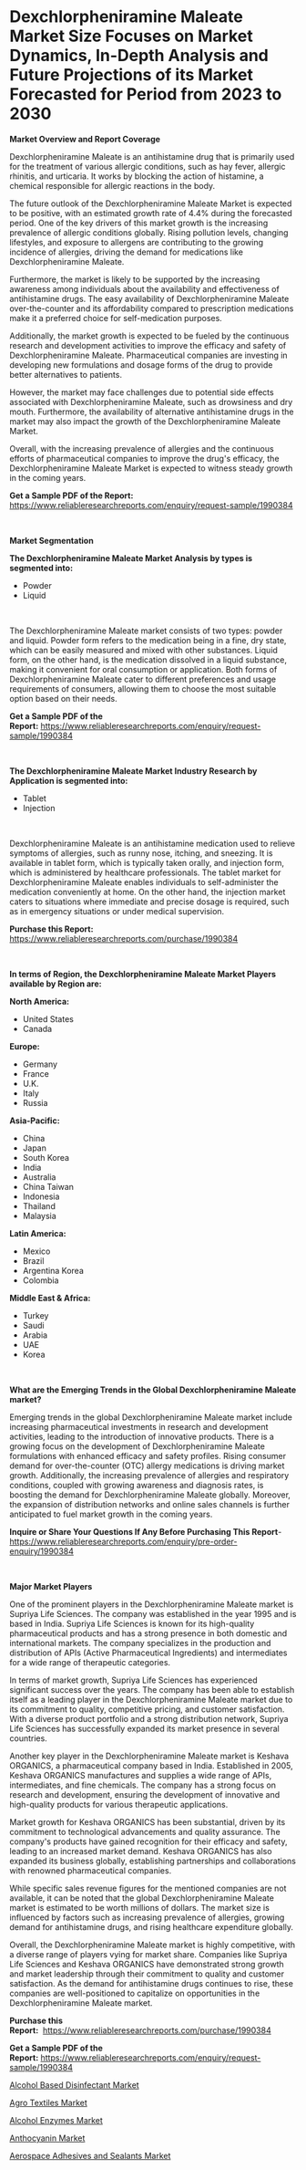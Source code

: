 <p><h1>Dexchlorpheniramine Maleate Market Size Focuses on Market Dynamics, In-Depth Analysis and Future Projections of its Market Forecasted for Period from 2023 to 2030</h1></p><p><strong>Market Overview and Report Coverage</strong></p>
<p><p>Dexchlorpheniramine Maleate is an antihistamine drug that is primarily used for the treatment of various allergic conditions, such as hay fever, allergic rhinitis, and urticaria. It works by blocking the action of histamine, a chemical responsible for allergic reactions in the body.</p><p>The future outlook of the Dexchlorpheniramine Maleate Market is expected to be positive, with an estimated growth rate of 4.4% during the forecasted period. One of the key drivers of this market growth is the increasing prevalence of allergic conditions globally. Rising pollution levels, changing lifestyles, and exposure to allergens are contributing to the growing incidence of allergies, driving the demand for medications like Dexchlorpheniramine Maleate.</p><p>Furthermore, the market is likely to be supported by the increasing awareness among individuals about the availability and effectiveness of antihistamine drugs. The easy availability of Dexchlorpheniramine Maleate over-the-counter and its affordability compared to prescription medications make it a preferred choice for self-medication purposes.</p><p>Additionally, the market growth is expected to be fueled by the continuous research and development activities to improve the efficacy and safety of Dexchlorpheniramine Maleate. Pharmaceutical companies are investing in developing new formulations and dosage forms of the drug to provide better alternatives to patients.</p><p>However, the market may face challenges due to potential side effects associated with Dexchlorpheniramine Maleate, such as drowsiness and dry mouth. Furthermore, the availability of alternative antihistamine drugs in the market may also impact the growth of the Dexchlorpheniramine Maleate Market.</p><p>Overall, with the increasing prevalence of allergies and the continuous efforts of pharmaceutical companies to improve the drug's efficacy, the Dexchlorpheniramine Maleate Market is expected to witness steady growth in the coming years.</p></p>
<p><strong>Get a Sample PDF of the Report:</strong> <a href="https://www.reliableresearchreports.com/enquiry/request-sample/1990384">https://www.reliableresearchreports.com/enquiry/request-sample/1990384</a></p>
<p>&nbsp;</p>
<p><strong>Market Segmentation</strong></p>
<p><strong>The Dexchlorpheniramine Maleate Market Analysis by types is segmented into:</strong></p>
<p><ul><li>Powder</li><li>Liquid</li></ul></p>
<p>&nbsp;</p>
<p><p>The Dexchlorpheniramine Maleate market consists of two types: powder and liquid. Powder form refers to the medication being in a fine, dry state, which can be easily measured and mixed with other substances. Liquid form, on the other hand, is the medication dissolved in a liquid substance, making it convenient for oral consumption or application. Both forms of Dexchlorpheniramine Maleate cater to different preferences and usage requirements of consumers, allowing them to choose the most suitable option based on their needs.</p></p>
<p><strong>Get a Sample PDF of the Report:</strong>&nbsp;<a href="https://www.reliableresearchreports.com/enquiry/request-sample/1990384">https://www.reliableresearchreports.com/enquiry/request-sample/1990384</a></p>
<p>&nbsp;</p>
<p><strong>The Dexchlorpheniramine Maleate Market Industry Research by Application is segmented into:</strong></p>
<p><ul><li>Tablet</li><li>Injection</li></ul></p>
<p>&nbsp;</p>
<p><p>Dexchlorpheniramine Maleate is an antihistamine medication used to relieve symptoms of allergies, such as runny nose, itching, and sneezing. It is available in tablet form, which is typically taken orally, and injection form, which is administered by healthcare professionals. The tablet market for Dexchlorpheniramine Maleate enables individuals to self-administer the medication conveniently at home. On the other hand, the injection market caters to situations where immediate and precise dosage is required, such as in emergency situations or under medical supervision.</p></p>
<p><strong>Purchase this Report:</strong>&nbsp; <a href="https://www.reliableresearchreports.com/purchase/1990384">https://www.reliableresearchreports.com/purchase/1990384</a></p>
<p>&nbsp;</p>
<p><strong>In terms of Region, the Dexchlorpheniramine Maleate Market Players available by Region are:</strong></p>
<p>
    <p> <strong> North America: </strong>
        <ul>
            <li>United States</li>
            <li>Canada</li>
        </ul>
        </p> 
    <p> <strong> Europe: </strong>
        <ul>
            <li>Germany</li>
            <li>France</li>
            <li>U.K.</li>
            <li>Italy</li>
            <li>Russia</li>
        </ul>
        </p> 
    <p> <strong> Asia-Pacific: </strong>
        <ul>
            <li>China</li>
            <li>Japan</li>
            <li>South Korea</li>
            <li>India</li>
            <li>Australia</li>
            <li>China Taiwan</li>
            <li>Indonesia</li>
            <li>Thailand</li>
            <li>Malaysia</li>
        </ul>
        </p> 
    <p> <strong> Latin America: </strong>
        <ul>
            <li>Mexico</li>
            <li>Brazil</li>
            <li>Argentina Korea</li>
            <li>Colombia</li>
        </ul>
        </p> 
    <p> <strong> Middle East & Africa: </strong>
        <ul>
            <li>Turkey</li>
            <li>Saudi</li>
            <li>Arabia</li>
            <li>UAE</li>
            <li>Korea</li>
        </ul>
    </p>
    </p>
<p>&nbsp;</p>
<p><strong>What are the Emerging Trends in the Global Dexchlorpheniramine Maleate market?</strong></p>
<p><p>Emerging trends in the global Dexchlorpheniramine Maleate market include increasing pharmaceutical investments in research and development activities, leading to the introduction of innovative products. There is a growing focus on the development of Dexchlorpheniramine Maleate formulations with enhanced efficacy and safety profiles. Rising consumer demand for over-the-counter (OTC) allergy medications is driving market growth. Additionally, the increasing prevalence of allergies and respiratory conditions, coupled with growing awareness and diagnosis rates, is boosting the demand for Dexchlorpheniramine Maleate globally. Moreover, the expansion of distribution networks and online sales channels is further anticipated to fuel market growth in the coming years.</p></p>
<p><strong>Inquire or Share Your Questions If Any Before Purchasing This Report</strong>- <a href="https://www.reliableresearchreports.com/enquiry/pre-order-enquiry/1990384">https://www.reliableresearchreports.com/enquiry/pre-order-enquiry/1990384</a></p>
<p>&nbsp;</p>
<p><strong>Major Market Players</strong></p>
<p><p>One of the prominent players in the Dexchlorpheniramine Maleate market is Supriya Life Sciences. The company was established in the year 1995 and is based in India. Supriya Life Sciences is known for its high-quality pharmaceutical products and has a strong presence in both domestic and international markets. The company specializes in the production and distribution of APIs (Active Pharmaceutical Ingredients) and intermediates for a wide range of therapeutic categories.</p><p>In terms of market growth, Supriya Life Sciences has experienced significant success over the years. The company has been able to establish itself as a leading player in the Dexchlorpheniramine Maleate market due to its commitment to quality, competitive pricing, and customer satisfaction. With a diverse product portfolio and a strong distribution network, Supriya Life Sciences has successfully expanded its market presence in several countries.</p><p>Another key player in the Dexchlorpheniramine Maleate market is Keshava ORGANICS, a pharmaceutical company based in India. Established in 2005, Keshava ORGANICS manufactures and supplies a wide range of APIs, intermediates, and fine chemicals. The company has a strong focus on research and development, ensuring the development of innovative and high-quality products for various therapeutic applications.</p><p>Market growth for Keshava ORGANICS has been substantial, driven by its commitment to technological advancements and quality assurance. The company's products have gained recognition for their efficacy and safety, leading to an increased market demand. Keshava ORGANICS has also expanded its business globally, establishing partnerships and collaborations with renowned pharmaceutical companies.</p><p>While specific sales revenue figures for the mentioned companies are not available, it can be noted that the global Dexchlorpheniramine Maleate market is estimated to be worth millions of dollars. The market size is influenced by factors such as increasing prevalence of allergies, growing demand for antihistamine drugs, and rising healthcare expenditure globally.</p><p>Overall, the Dexchlorpheniramine Maleate market is highly competitive, with a diverse range of players vying for market share. Companies like Supriya Life Sciences and Keshava ORGANICS have demonstrated strong growth and market leadership through their commitment to quality and customer satisfaction. As the demand for antihistamine drugs continues to rise, these companies are well-positioned to capitalize on opportunities in the Dexchlorpheniramine Maleate market.</p></p>
<p><strong>Purchase this Report:</strong>&nbsp;&nbsp;<a href="https://www.reliableresearchreports.com/purchase/1990384">https://www.reliableresearchreports.com/purchase/1990384</a></p>
<p></p>
<p><strong>Get a Sample PDF of the Report:</strong>&nbsp;<a href="https://www.reliableresearchreports.com/enquiry/request-sample/1990384">https://www.reliableresearchreports.com/enquiry/request-sample/1990384</a></p>
<p><p><a href="https://github.com/prosalinda88/Market-Research-Report-List-1/blob/main/alcohol-based-disinfectant-market.md">Alcohol Based Disinfectant Market</a></p><p><a href="https://github.com/dziulagalemab/Market-Research-Report-List-1/blob/main/agro-textiles-market.md">Agro Textiles Market</a></p><p><a href="https://github.com/amae102299/Market-Research-Report-List-1/blob/main/alcohol-enzymes-market.md">Alcohol Enzymes Market</a></p><p><a href="https://github.com/jonneygiverf/Market-Research-Report-List-1/blob/main/anthocyanin-market.md">Anthocyanin Market</a></p><p><a href="https://github.com/abbypearson7765/Market-Research-Report-List-1/blob/main/aerospace-adhesives-and-sealants-market.md">Aerospace Adhesives and Sealants Market</a></p></p>